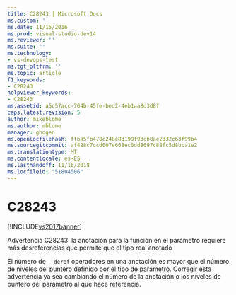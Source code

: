 ```yaml
---
title: C28243 | Microsoft Docs
ms.custom: ''
ms.date: 11/15/2016
ms.prod: visual-studio-dev14
ms.reviewer: ''
ms.suite: ''
ms.technology:
- vs-devops-test
ms.tgt_pltfrm: ''
ms.topic: article
f1_keywords:
- C28243
helpviewer_keywords:
- C28243
ms.assetid: a5c57acc-704b-45fe-bed2-4eb1aa8d3d8f
caps.latest.revision: 5
author: mikeblome
ms.author: mblome
manager: ghogen
ms.openlocfilehash: ffba5fb470c248e83199f93cb0ae2332c63f99b4
ms.sourcegitcommit: af428c7ccd007e668ec0dd8697c88fc5d8bca1e2
ms.translationtype: MT
ms.contentlocale: es-ES
ms.lasthandoff: 11/16/2018
ms.locfileid: "51804506"
---
```

# <a name="c28243"></a>C28243
[!INCLUDE[vs2017banner](../includes/vs2017banner.md)]

Advertencia C28243: la anotación para la función en el parámetro requiere más desreferencias que permite que el tipo real anotado  
  
 El número de `__deref` operadores en una anotación es mayor que el número de niveles del puntero definido por el tipo de parámetro. Corregir esta advertencia ya sea cambiando el número de la anotación o los niveles de puntero del parámetro al que hace referencia.




